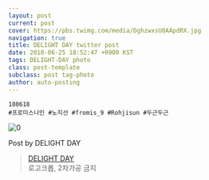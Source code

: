 ```yaml
---
layout: post
current: post
cover: https://pbs.twimg.com/media/DghzwxsU0AApdRX.jpg
navigation: true
title: DELIGHT DAY twitter post
date: 2018-06-25 18:52:47 +0900 KST
tags: DELIGHT-DAY photo
class: post-template
subclass: post tag-photo
author: auto-posting
---
```


```  
180618   
#프로미스나인 #노지선 #fromis_9 #Rohjisun #두근두근  

```

![0](https://pbs.twimg.com/media/DghzwxsU0AApdRX.jpg)


Post by DELIGHT DAY

> [DELIGHT DAY](https://twitter.com/delightday_JS)  
  로고크롭, 2차가공 금지